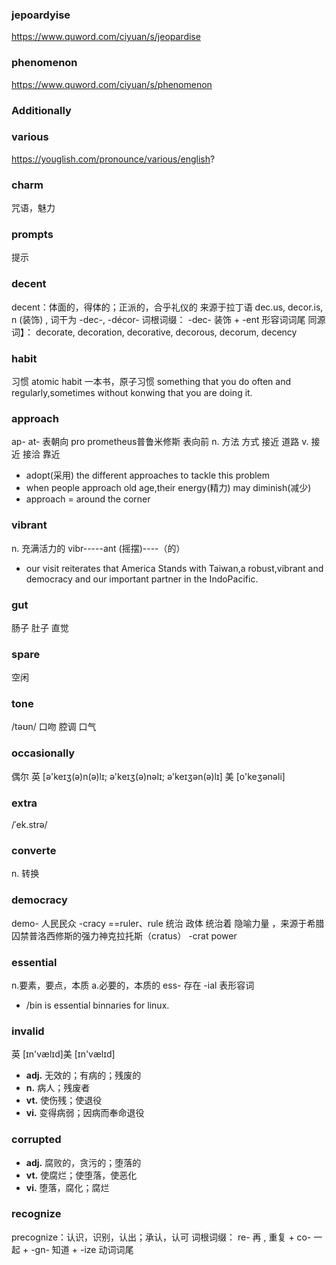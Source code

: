 ### jepoardyise
https://www.quword.com/ciyuan/s/jeopardise

### phenomenon
https://www.quword.com/ciyuan/s/phenomenon

### Additionally

### various
https://youglish.com/pronounce/various/english?

### charm
咒语，魅力
### prompts
提示

### decent
decent：体面的，得体的；正派的，合乎礼仪的
来源于拉丁语 dec.us, decor.is, n (装饰) , 词干为 -dec-, -décor-
词根词缀： -dec- 装饰 + -ent 形容词词尾
同源词】： decorate, decoration, decorative, decorous, decorum, decency

### habit
习惯
atomic habit  一本书，原子习惯
something that you do often and regularly,sometimes without konwing that you are doing it.


### approach 
ap- at- 表朝向
pro prometheus普鲁米修斯    表向前
n. 方法 方式 接近 道路
v. 接近 接洽 靠近

* adopt(采用) the different approaches to tackle this problem
* when people approach old age,their energy(精力) may diminish(减少)
* approach = around the corner


### vibrant 
n. 充满活力的
vibr-----ant
(摇摆)----（的）
* our visit reiterates that America Stands with Taiwan,a robust,vibrant and democracy and  our important partner in the IndoPacific.


### gut
肠子 肚子 直觉

### spare
空闲

### tone
/təʊn/
口吻 腔调 口气

### occasionally
偶尔 英 [ə'keɪʒ(ə)n(ə)lɪ; ə'keɪʒ(ə)nəlɪ; ə'keɪʒən(ə)lɪ] 美 [o'keʒənəli]

### extra
/ˈek.strə/ 

### converte
n. 转换

### democracy 
demo- 人民民众
-cracy ==ruler、rule 统治 政体 统治着 隐喻力量 ，来源于希腊 囚禁普洛西修斯的强力神克拉托斯（cratus）
-crat power

### essential
n.要素，要点，本质
a.必要的，本质的
ess- 存在
-ial 表形容词
* /bin is essential binnaries for linux. 

### invalid
英 [ɪn'vælɪd]美 [ɪn'vælɪd]
-   **adj.** 无效的；有病的；残废的
-   **n.** 病人；残废者
-   **vt.** 使伤残；使退役
-   **vi.** 变得病弱；因病而奉命退役

### corrupted
-   **adj.** 腐败的，贪污的；堕落的
-   **vt.** 使腐烂；使堕落，使恶化
-   **vi.** 堕落，腐化；腐烂

### recognize
precognize：认识，识别，认出；承认，认可 
词根词缀： re- 再 , 重复 + co- 一起 + -gn- 知道 + -ize 动词词尾
